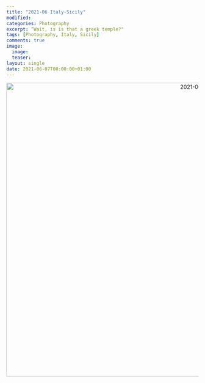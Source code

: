 ```yaml
---
title: "2021-06 Italy-Sicily"
modified:
categories: Photography
excerpt: “Wait, is is that a greek temple?"
tags: [Photography, Italy, Sicily]
comments: true
image:
  image: 
  teaser: 
layout: single
date: 2021-06-07T00:00:00+01:00
---
```



<center>
<a data-flickr-embed="true" href="https://www.flickr.com/photos/198169598@N04/albums/72177720308102882" title="2021-06 Italy-Sicily"><img src="https://live.staticflickr.com/65535/52879931266_7c7eec065f_b.jpg" width="1024" height="768" alt="2021-06 Italy-Sicily"/></a><script async src="//embedr.flickr.com/assets/client-code.js" charset="utf-8"></script>
</center>